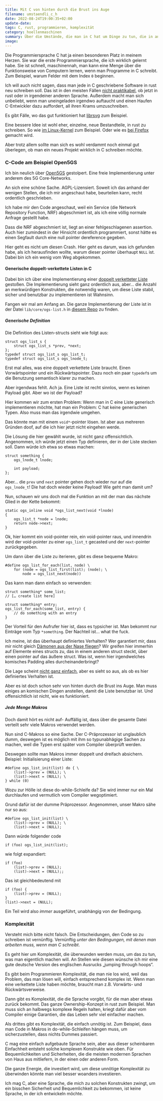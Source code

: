 ```yaml
---
title: Mit C von hinten durch die Brust ins Auge
filename: umstaendli_c_h
date: 2022-08-24T19:00:35+02:00
update-date:
tags: C, rust, programmieren, komplexität
category: hoellenmaschinen
summary: Über die Umstände, die man in C hat um Dinge zu tun, die in anderen Programmiersprachen ganz einfach sind.
image:
---
```


Die Programmiersprache C hat ja einen besonderen Platz in meinem Herzen. Sie war die erste Programmiersprache, die ich wirklich gelernt habe. Sie ist schnell, maschinennah, man kann eine Menge über die Funktionsweise von Computern lernen, wenn man Programme in C schreibt. Zum Beispiel, warum Felder mit dem Index `0` beginnen.

Ich will auch nicht sagen, dass man jede in C geschriebene Software in rust neu schreiben soll. Das ist in den meisten Fällen [nicht praktikabel](https://www.joelonsoftware.com/2000/04/06/things-you-should-never-do-part-i/), ob jetzt in rust oder in irgendeiner anderen Sprache. Außerdem macht man sich unbeliebt, wenn man uneingeladen irgendwo auftaucht und einen Haufen C-Entwickler dazu auffordert, all ihren Krams umzuschreiben.

Es gibt Fälle, wo das gut funktioniert hat [librsvg](https://mail.gnome.org/archives/desktop-devel-list/2017-January/msg00001.html) zum Beispiel.

Eine bessere Idee ist wohl eher, einzelne, neue Bestandteile, in rust zu schreiben. So wie [im Linux-Kernel](https://www.zdnet.com/article/linus-torvalds-on-where-rust-will-fit-into-linux/) zum Beispiel. Oder wie es [bei Firefox](https://wiki.mozilla.org/Quantum) gemacht wird.

Aber trotz allem sollte man sich es wohl verdammt noch einmal gut überlegen, ob man ein neues Projekt wirklich in C schreiben möchte.

### C-Code am Beispiel Open5GS

Ich bin neulich über [Open5GS](https://open5gs.org/) gestolpert. Eine freie Implementierung unter anderem des 5G Core-Networks. 

An sich eine schöne Sache. AGPL-Lizensiert. Soweit ich das anhand der wenigen Stellen, die ich mir angeschaut habe, beurteilen kann, recht ordentlich geschrieben.

Ich habe mir den Code angeschaut, weil ein Service (die Network Repository Function, NRF) abgeschmiert ist, als ich eine völlig normale Anfrage gestellt habe.

Dass die NRF abgeschmiert ist, liegt an einer fehlgeschlagenen assertion. Auch hier zumindest in der Hinsicht ordentlich programmiert, sonst hätte es einen Segfault durch eine null pointer dereference gegeben.

Hier geht es nicht um diesen Crash. Hier geht es darum, was ich gefunden habe, als ich herausfinden wollte, warum dieser pointer überhaupt `NULL` ist. Dabei bin ich ein wenig vom Weg abgekommen.

#### Generische doppelt-verkettete Listen in C

Dabei bin ich über eine Implementierung einer [doppelt verketteter Liste](https://de.wikipedia.org/wiki/Liste_(Datenstruktur)#Doppelt_verkettete_Liste) gestoßen. Die Implementierung sieht ganz ordentlich aus, aber… die Anzahl an merkwürdigen Konstrukten, die notwendig waren, um diese Liste stabil, sicher und benutzbar zu implementieren ist Wahnsinn.

Fangen wir mal am Anfang an. Die ganze Implementierung der Liste ist in der Datei `lib/core/ogs-list.h` in [diesem Repo](https://github.com/open5gs/open5gs) zu finden.

##### Generische Definition

Die Definition des Listen-structs sieht wie folgt aus:

```
struct ogs_list_s {
    struct ogs_list_s *prev, *next;
};
typedef struct ogs_list_s ogs_list_t;
typedef struct ogs_list_s ogs_lnode_t;
```

Erst mal alles, was eine doppelt verkettete Liste braucht. Einen Vorwärtspointer und ein Rückwärtspointer. Dazu noch ein paar `typedef`s um die Benutzung semantisch klarer zu machen.

Aber irgendwas fehlt. Ach ja. Eine Liste ist recht sinnlos, wenn es keinen Payload gibt. Aber wo ist der Payload?

Hier kommen wir zum ersten Problem: Wenn man in C eine Liste generisch implementieren möchte, hat man ein Problem: C hat keine generischen Typen. Also muss man das irgendwie umgehen.

Das könnte man mit einem `void*`-pointer lösen. Ist aber aus mehreren Gründen doof, auf die ich hier jetzt nicht eingehen werde.

Die Lösung die hier gewählt wurde, ist nicht ganz offensichtlich. Angenommen, ich würde jetzt einen Typ definieren, der in der Liste stecken soll. Dann würde ich etwa so etwas machen:

```
struct something {
    ogs_lnode_t lnode;

    int payload;
};
```

Aber… die `prev` und `next` pointer gehen doch wieder nur auf die `ogs_lnode_t`! Die hat doch wieder keine Payload! Wie geht man damit um?

Nun, schauen wir uns doch mal die Funktion an mit der man das nächste Glied in der Kette bekommt:

```
static ogs_inline void *ogs_list_next(void *lnode)
{
    ogs_list_t *node = lnode;
    return node->next;
}
```

Ok, hier kommt ein void-pointer rein, ein void-pointer raus, und innendrin wird der void-pointer zu einer `ogs_list_t` gecasted und der `next`-pointer zurückgegeben.

Um dann über die Liste zu iterieren, gibt es diese bequeme Makro:

```
#define ogs_list_for_each(list, node) \
    for (node = ogs_list_first(list); (node); \
        node = ogs_list_next(node))
```

Das kann man dann einfach so verwenden:

```
struct something* some_list;
// [… create list here]

struct something* entry;
ogs_list_for_each(some_list, entry) {
    // do something with an entry
}
```

Der Vorteil für den Aufrufer hier ist, dass es typsicher ist. Man bekommt nur Einträge vom Typ `*something`. Der Nachteil ist… what the fuck.

Ich meine, ist das überhaupt definiertes Verhalten? Wer garantiert mir, dass mir nicht gleich [Dämonen aus der Nase fliegen](http://catb.org/jargon/html/N/nasal-demons.html)? Wir greifen hier immerhin auf Elemente eines structs zu, das in einem anderen struct steckt, über einen pointer auf das äußere struct. Was ist, wenn hier irgendwelches komisches Padding alles durcheinanderbringt?

Die Lage scheint [nicht ganz einfach](https://stackoverflow.com/questions/66806198/c-is-accessing-initial-member-of-nested-struct-using-pointer-cast-to-outer-st), aber es sieht so aus, als ob es hier definiertes Verhalten ist.

Aber es ist doch schon sehr von hinten durch die Brust ins Auge. Man muss einiges an komischen Dingen anstellen, damit die Liste benutzbar ist. Und offensichtlich ist nicht, wie es funktioniert.

##### Jede Menge Makros

Doch damit hört es nicht auf- Auffällig ist, dass über die gesamte Datei verteilt sehr viele Makros verwendet werden.

Nun sind C-Makros so eine Sache. Der C-Präprozessor ist unglaublich dumm, deswegen ist es möglich mit ihm so typunabhägige Sachen zu machen, weil die Typen erst später vom Compiler überprüft werden.

Deswegen sollte man Makros immer doppelt und dreifach absichern. Beispiel: Initialisierung einer Liste:

```
#define ogs_list_init(list) do { \
    (list)->prev = (NULL); \
    (list)->next = (NULL); \
} while (0)
```

Wozu zur Hölle ist diese do-while-Schleife da? Sie wird immer nur ein Mal durchlaufen und vermutlich vom Compiler wegoptimiert.

Grund dafür ist der dumme Präprozessor. Angenommen, unser Makro sähe nur so aus:

```
#define ogs_list_init(list) \
    (list)->prev = (NULL); \
    (list)->next = (NULL);
```

Dann würde folgender code

```
if (foo) ogs_list_init(list);
```

wie folgt expandiert:

```
if (foo)
    (list)->prev = (NULL);
    (list)->next = (NULL);;
```

Das ist gleichbedeutend mit

```
if (foo) {
    (list)->prev = (NULL);
}
(list)->next = (NULL);
```

Ein Teil wird also _immer_ ausgeführt, unabhängig von der Bedingung.

### Komplexität

Versteht mich bitte nicht falsch. Die Entscheidungen, den Code so zu schreiben ist vernünftig. Vernünftig _unter den Bedingungen, mit denen man arbeiten muss, wenn man C schreibt_.

Es geht hier um Komplexität, die überwunden werden muss, um das zu tun, was man eigentlich machen will. An Stellen wie diesen wünsche ich mir eine gute deutsche Version des englischen Ausrucks „jumping through hoops“.

Es gibt beim Programmieren Komplexität, die man nie los wird, weil das Problem, das man lösen will, einfach entsprechend komplex ist. Wenn man eine verkettete Liste haben möchte, braucht man z.B. Vorwärts- und Rückwärtsverweise.

Dann gibt es Komplexität, die die Sprache vorgibt, für die man aber etwas zurück bekommt. Das ganze Ownership-Konzept in rust zum Beispiel. Man muss sich an halbwegs komplexe Regeln halten, kriegt dafür aber vom Compiler einige Garantien, die das Leben sehr viel einfacher machen.

Als drittes gibt es Komplexität, die einfach unnötig ist. Zum Beispiel, dass man Code in Makros in do-while-Schleifen hängen muss, um sicherzustellen, dass nichts Dummes passiert.

C mag eine einfach aufgebaute Sprache sein, aber aus dieser scheinbaren Einfachheit entsteht solche komplexen Konstrukte wie oben. Für Bequemlichkeiten und Sicherheiten, die die meisten modernen Sprachen von Haus aus mitliefern, in der einen oder anderen Form.

Die ganze Energie, die investiert wird, um diese unnötige Komplexität zu überwinden könnte man viel besser woanders investieren.

Ich mag C, aber eine Sprache, die mich zu solchen Konstrukten zwingt, um ein bisschen Sicherheit und Bequemlichkeit zu bekommen, ist keine Sprache, in der ich entwickeln möchte.
